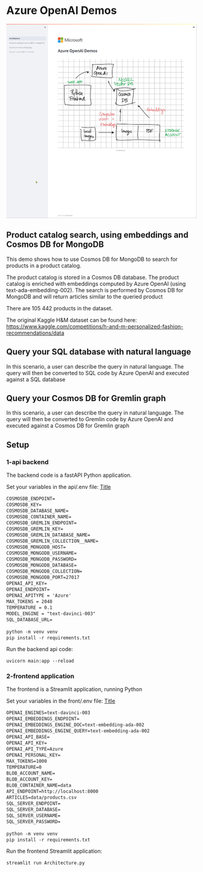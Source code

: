 # Azure OpenAI Demos
![azure-open-ai](./azure-openai-demos.gif)

## Product catalog search, using embeddings and Cosmos DB for MongoDB
This demo shows how to use Cosmos DB for MongoDB to search for products in a product catalog. 

The product catalog is stored in a Cosmos DB database. The product catalog is enriched with embeddings computed by Azure OpenAI (using text-ada-embedding-002). The search is performed by Cosmos DB for MongoDB and will return articles similar to the queried product

There are 105 442 products in the dataset.

The original Kaggle H&M dataset can be found here: https://www.kaggle.com/competitions/h-and-m-personalized-fashion-recommendations/data

## Query your SQL database with natural language
In this scenario, a user can describe the query in natural language. The query will then be converted to SQL code by Azure OpenAI and executed against a SQL database

## Query your Cosmos DB for Gremlin graph
In this scenario, a user can describe the query in natural language. The query will then be converted to Gremlin code by Azure OpenAI and executed against a Cosmos DB for Gremlin graph

## Setup

### 1-api backend
The backend code is a fastAPI Python application.

Set your variables in the api/.env file:
[Title](api/.env)

```
COSMOSDB_ENDPOINT=
COSMOSDB_KEY=
COSMOSDB_DATABASE_NAME=
COSMOSDB_CONTAINER_NAME=
COSMOSDB_GREMLIN_ENDPOINT=
COSMOSDB_GREMLIN_KEY=
COSMOSDB_GREMLIN_DATABASE_NAME=
COSMOSDB_GREMLIN_COLLECTION__NAME=
COSMOSDB_MONGODB_HOST=
COSMOSDB_MONGODB_USERNAME=
COSMOSDB_MONGODB_PASSWORD=
COSMOSDB_MONGODB_DATABASE=
COSMOSDB_MONGODB_COLLECTION=
COSMOSDB_MONGODB_PORT=27017
OPENAI_API_KEY=
OPENAI_ENDPOINT=
OPENAI_APITYPE = 'Azure'
MAX_TOKENS = 2048
TEMPERATURE = 0.1
MODEL_ENGINE = "text-davinci-003"
SQL_DATABASE_URL=

python -m venv venv
pip install -r requirements.txt
```

Run the backend api code:
```
uvicorn main:app --reload
```

### 2-frontend application
The frontend is a Streamlit application, running Python

Set your variables in the front/.env file:
[Title](front/.env)

```
OPENAI_ENGINES=text-davinci-003
OPENAI_EMBEDDINGS_ENDPOINT=
OPENAI_EMBEDDINGS_ENGINE_DOC=text-embedding-ada-002
OPENAI_EMBEDDINGS_ENGINE_QUERY=text-embedding-ada-002
OPENAI_API_BASE=
OPENAI_API_KEY=
OPENAI_API_TYPE=Azure
OPENAI_PERSONAL_KEY=
MAX_TOKENS=1000
TEMPERATURE=0
BLOB_ACCOUNT_NAME=
BLOB_ACCOUNT_KEY=
BLOB_CONTAINER_NAME=data
API_ENDPOINT=http://localhost:8000
ARTICLES=data/products.csv
SQL_SERVER_ENDPOINT=
SQL_SERVER_DATABASE=
SQL_SERVER_USERNAME=
SQL_SERVER_PASSWORD=

python -m venv venv
pip install -r requirements.txt
```

Run the frontend Streamlit application:
```
streamlit run Architecture.py
```
